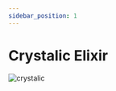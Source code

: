 ```yaml
---
sidebar_position: 1
---
```


# Crystalic Elixir

![crystalic](https://vwiki.valorserver.com/api/item/picture/crystalic%20elixir)

